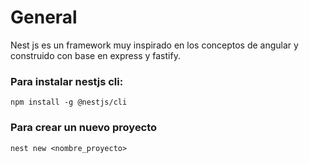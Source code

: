 # General
Nest js es un framework muy inspirado en los conceptos de angular y construido con base en express y fastify.

### Para instalar nestjs cli:

`npm install -g @nestjs/cli`

### Para crear un nuevo proyecto
`nest new <nombre_proyecto>`

